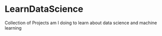 # LearnDataScience
Collection of Projects am I doing to learn about data science and machine learning
